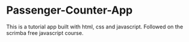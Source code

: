 # Passenger-Counter-App
This is a tutorial app built with html, css and javascript. Followed on the scrimba free javascript course.
